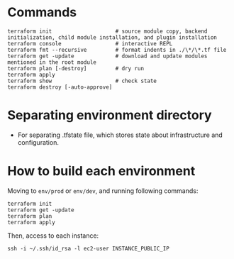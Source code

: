 # Commands
```
terraform init                    # source module copy, backend initialization, child module installation, and plugin installation
terraform console                 # interactive REPL
terraform fmt --recursive         # format indents in ./\*/\*.tf file
terraform get -update             # download and update modules mentioned in the root module
terraform plan [-destroy]         # dry run
terraform apply
terraform show                    # check state
terraform destroy [-auto-approve]
```

# Separating environment directory
- For separating .tfstate file, which stores state about infrastructure and configuration.

# How to build each environment
Moving to `env/prod` or `env/dev`, and running following commands:
```
terraform init
terraform get -update
terraform plan
terraform apply
```

Then, access to each instance:
```
ssh -i ~/.ssh/id_rsa -l ec2-user INSTANCE_PUBLIC_IP
```

